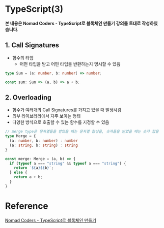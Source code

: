 # TypeScript(3)

**본 내용은 Nomad Coders - TypeScript로 블록체인 만들기 강의를 토대로 작성하였습니다.**



## 1. Call Signatures

* 함수의 타입
  * 어떤 타입을 받고 어떤 타입을 반환하는지 명시할 수 있음

```TypeScript
type Sum = (a: number, b: number) => number;

const sum: Sum => (a, b) => a + b;
```



## 2. Overloading

* 함수가 여러개의 Call Signatures를 가지고 있을 때 발생시킴
* 외부 라이브러리에서 자주 보이는 형태
* 다양한 방식으로 호출할 수 있는 함수를 지정할 수 있음

```TypeScript
// merge type은 문자열들을 받았을 때는 문자열 합성을, 숫자들을 받았을 때는 숫자 합을 return
type Merge = {
  (a: number, b: number) : number
  (a: string, b: string) : string
}

const merge: Merge = (a, b) => {
  if (typeof a === "string" && typeof a === "string") {
    return `${a}${b}`;
  } else {
    return a + b;
  }
}
```



# Reference

[Nomad Coders - TypeScript로 블록체인 만들기](https://nomadcoders.co/typescript-for-beginners/lobby)

